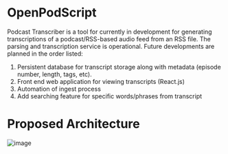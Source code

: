 # OpenPodScript
Podcast Transcriber is a tool for currently in development for generating transcriptions of a podcast/RSS-based audio feed from an RSS file.
The parsing and transcription service is operational. Future developments are planned in the order listed:

 1. Persistent database for transcript storage along with metadata (episode number, length, tags, etc).
 2. Front end web application for viewing transcripts (React.js)
 3. Automation of ingest process
 4. Add searching feature for specific words/phrases from transcript

# Proposed Architecture

![image](https://user-images.githubusercontent.com/16928672/139929165-a4e81ebb-1800-41ea-abfb-2da6469f4716.png)
